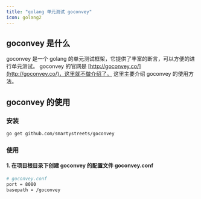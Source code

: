 ```yaml
---
title: "golang 单元测试 goconvey"
icon: golang2
---
```


## goconvey 是什么

goconvey 是一个 golang 的单元测试框架，它提供了丰富的断言，可以方便的进行单元测试。
goconvey 的官网是 [http://goconvey.co/](http://goconvey.co/)，这里就不做介绍了。
这里主要介绍 goconvey 的使用方法。

## goconvey 的使用

### 安装

```bash
go get github.com/smartystreets/goconvey
```

### 使用

#### 1. 在项目根目录下创建 goconvey 的配置文件 goconvey.conf
```bash
# goconvey.conf
port = 8080
basepath = /goconvey
```

